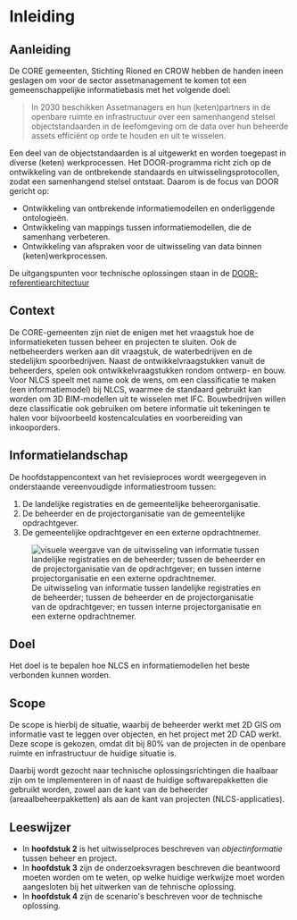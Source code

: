 # Inleiding

## Aanleiding

De CORE gemeenten, Stichting Rioned en CROW hebben de handen ineen geslagen om voor de sector assetmanagement ​te komen tot een gemeenschappelijke informatiebasis met het volgende doel: ​

> In 2030 beschikken Assetmanagers en hun (keten)partners in de openbare ruimte en infrastructuur over een samenhangend stelsel objectstandaarden in de leefomgeving om de data over hun beheerde assets efficiënt op orde te houden en uit te wisselen.​

Een deel van de objectstandaarden is al uitgewerkt en worden toegepast in diverse (keten) werkprocessen. Het DOOR-programma richt zich op de ontwikkeling van de ontbrekende standaards en uitwisselingsprotocollen, zodat een samenhangend stelsel ontstaat. Daarom is de focus van DOOR gericht op: 

* Ontwikkeling van ontbrekende informatiemodellen en onderliggende ontologieën.  
* Ontwikkeling van mappings tussen informatiemodellen, die de samenhang verbeteren. 
* Ontwikkeling van afspraken voor de uitwisseling van data binnen (keten)werkprocessen. 

De uitgangspunten voor technische oplossingen staan in de [DOOR-referentiearchitectuur](https://docs.crow.nl/referentie-architectuur/framework/)

## Context 
De CORE-gemeenten zijn niet de enigen met het vraagstuk hoe de informatieketen tussen beheer en projecten te sluiten. Ook de netbeheerders werken aan dit vraagstuk, de waterbedrijven en de stedelijkm spoorbedrijven.
Naast de ontwikkelvraagstukken vanuit de beheerders, spelen ook ontwikkelvraagstukken rondom ontwerp- en bouw. Voor NLCS speelt met name ook de wens, om een classificatie te maken (een informatiemodel) bij NLCS, waarmee de standaard gebruikt kan worden om 3D BIM-modellen uit te wisselen met IFC. Bouwbedrijven willen deze classificatie ook gebruiken om betere informatie uit tekeningen te halen voor bijvoorbeeld kostencalculaties en voorbereiding van inkooporders.

## Informatielandschap
De hoofdstappencontext van het revisieproces wordt weergegeven in onderstaande vereenvoudigde informatiestroom tussen: 

1. De landelijke registraties en de gemeentelijke beheerorganisatie.
2. De beheerder en de projectorganisatie van de gemeentelijke opdrachtgever.
3. De gemeentelijke opdrachtgever en een externe opdrachtnemer. 

<figure>
<img src="../images/ketenproces-revisie.png" alt="visuele weergave van de uitwisseling van informatie tussen landelijke registraties en de beheerder; tussen de beheerder en de projectorganisatie van de opdrachtgever; en tussen interne projectorganisatie en een externe opdrachtnemer.">
<figcaption>De uitwisseling van informatie tussen landelijke registraties en de beheerder; tussen de beheerder en de projectorganisatie van de opdrachtgever; en tussen interne projectorganisatie en een externe opdrachtnemer.</caption>
</figure>
 
## Doel
Het doel is te bepalen hoe NLCS en informatiemodellen het beste verbonden kunnen worden.


## Scope
De scope is hierbij de situatie, waarbij de beheerder werkt met 2D GIS om informatie vast te leggen over objecten, en het project met 2D CAD werkt. Deze scope is gekozen, omdat dit bij 80% van de projecten in de openbare ruimte en infrastructuur de huidige situatie is. 

Daarbij wordt gezocht naar technische oplossingsrichtingen die haalbaar zijn om te implementeren in of naast de huidige softwarepakketten die gebruikt worden, zowel aan de kant van de beheerder (areaalbeheerpakketten) als aan de kant van projecten (NLCS-applicaties).


## Leeswijzer

* In **hoofdstuk 2** is het uitwisselproces beschreven van *objectinformatie* tussen beheer en project.
* In **hoofdstuk 3** zijn de onderzoeksvragen beschreven die beantwoord moeten worden om te weten, op welke huidige werkwijze moet worden aangesloten bij het uitwerken van de tehnische oplossing.
* In **hoofdstuk 4** zijn de scenario's beschreven voor de technische oplossing.